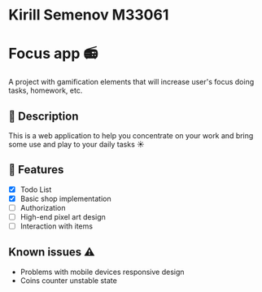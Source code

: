 # Kirill Semenov M33061

# Focus app 📻

A project with gamification elements that will increase user's focus doing tasks, homework, etc.

## 📜 Description

This is a web application to help you concentrate on your work and bring some use and play to your daily tasks ☀️

## 🎨 Features

- [x] Todo List
- [x] Basic shop implementation
- [ ] Authorization
- [ ] High-end pixel art design
- [ ] Interaction with items

## Known issues ⚠️
- Problems with mobile devices responsive design
- Coins counter unstable state
